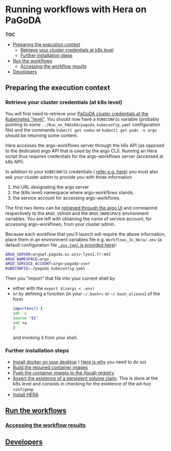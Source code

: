 # Running workflows with Hera on PaGoDA

**TOC**
<!-- TOC -->

- [Preparing the execution context](#preparing-the-execution-context)
  - [Retrieve your cluster credentials at k8s level](#retrieve-your-cluster-credentials-at-k8s-level)
  - [Further installation steps](#further-installation-steps)
- [Run the workflows](#run-the-workflows)
  - [Accessing the workflow results](#accessing-the-workflow-results)
- [Developers](#developers)

<!-- /TOC -->

## Preparing the execution context

### Retrieve your cluster credentials (at k8s level)

You will first need to retrieve your 
[PaGoDA cluster credentials at the Kubernetes "level"](../On_PaGoDA_cluster/Readme.md#retrieve-your-cluster-credentials-at-the-kubernetes-level).
You should now have a `KUBECONFIG` variable (probably pointing to some
`../Run_on_PAGoDA/pagoda_kubeconfig.yaml` configuration file) and the 
commands `kubectl get nodes` or `kubectl get pods -n argo` should be 
returning some content.

Hera accesses the argo-workflows server through the k8s API (as opposed to the
dedicated argo API that is used by the argo CLI). Running an Hera script thus
requires credentials for the argo-workflows server (accessed at k8s API).

In addition to your `KUBECONFIG` credentials (
[refer e.g. here](../On_PaGoDA_cluster/Readme.md#retrieve-your-cluster-credentials-at-the-kubernetes-level))
you must also ask your cluster admin to provide you with three information
1. the URL designating the argo server
2. the (k8s level) namespace where argo-workflows stands.
3. the service account for accessing argo-workflows.

The first two items can be 
[retrieved through the argo UI](#retrieve-your-cluster-credentials-at-the-argo-server-level)
and correspond respectively to the `ARGO_SERVER` and the `ARGO_NAMESPACE`
environment variables.
You are left with obtaining the name of service account, for accessing 
argo-workflows, from your cluster admin.

Because each workflow that you'll launch will require the above information,
place them in an environment variables file e.g. `Workflows_In_Hera/.env` 
(a default configuration file [`.env.tmpl` is provided here](env.tmpl)):

```bash
ARGO_SERVER=argowf.pagoda.os.univ-lyon1.fr:443
ARGO_NAMESPACE=argo
ARGO_SERVICE_ACCOUNT=argo-pagoda-user
KUBECONFIG=./pagoda_kubeconfig.yaml
```

Then you "import" that file into your current shell by
- either with the `export $(xargs < .env)`
- or by defining a function (in your `~/.bashrc` or `~/.bash_aliases`) of the
  form
  ```bash
  importenv() {
  set -a
  source "$1"
  set +a
  }
  ```
  and invoking it from your shell.

### Further installation steps 

- [Install docker on your desktop](../With_CLI_Generic/Readme.md#installing-docker-on-your-desktop) (
  [Here is why](../On_PaGoDA_cluster/Readme.md#install-docker-on-your-desktop) 
  you need to do so) 
- [Build the required container images](../With_CLI_Generic/Readme.md#buildpull-the-required-containers)
- [Push the container images to the (local) registry](../On_PaGoDA_cluster/Readme.md#registering-the-container-images)
- [Assert the existence of a persistent volume claim](../On_PaGoDA_cluster/Readme.md#volumes-and-context-creation). This is done at the k8s level and consists
in checking for the existence of the ad-hoc `configmap` 
- [Install HERA](../With_HERA_Generic/Readme.md#install-hera-and-its-dependencies)

## [Run the workflows](../With_HERA_Generic/Readme.md#running-workflows)

### [Accessing the workflow results](../On_PaGoDA_cluster/Readme.md#accessing-results)

## [Developers](../With_HERA_Generic/Readme.md#developers)